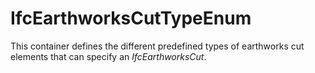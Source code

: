 IfcEarthworksCutTypeEnum
========================

This container defines the different predefined types of earthworks cut elements that can specify an _IfcEarthworksCut_.
